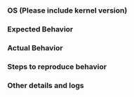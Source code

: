 <!--
Before opening an issue, please make sure you have checked the documentation for help/answers at https://github.com/TechEmpower/FrameworkBenchmarks/wiki

If this is a feature request, please check the project roadmaps first at https://github.com/TechEmpower/FrameworkBenchmarks/projects

If this is a request for a new language/framework, please check the wiki at https://github.com/TechEmpower/FrameworkBenchmarks/wiki/Suggested-Frameworks,-Languages-and-Features and
make sure it's not already there.

If this issue is related to personal benchmarking numbers versus official round results, please make sure you are testing on the same commit that the round was released on and that your machine setup is similar to the specs listed for that round otherwise it will be extremely difficult to reproduce results. Rounds are tagged at https://github.com/TechEmpower/FrameworkBenchmarks/releases

For errors with setup, frameworks, or the toolset, please make sure you are on the most current `master` branch. Provide as many logs as possible. For larger logs you can use http://sprunge.us/ then follow the template below:
-->

### OS (Please include kernel version)

### Expected Behavior

### Actual Behavior

### Steps to reproduce behavior

### Other details and logs
